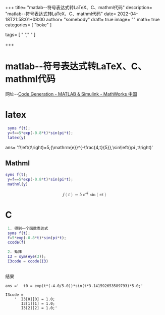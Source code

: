 +++
title= "matlab--符号表达式转LaTeX、C、mathml代码"
description= "matlab--符号表达式转LaTeX、C、mathml代码"
date= 2022-04-18T21:58:01+08:00
author= "somebody"
draft= true
image= "" 
math= true
categories= [
    "boke"
]

tags=  [
    " "," "
]

+++

# matlab--符号表达式转LaTeX、C、mathml代码

网址--[Code Generation - MATLAB & Simulink - MathWorks 中国](https://ww2.mathworks.cn/help/symbolic/code-generation.html)

# latex

~~~matlab
 syms f(t);
 y=f==5*exp(-0.8*t)*sin(pi*t);
 latex(y)
~~~

ans= 'f\left(t\right)=5\,{\mathrm{e}}^{-\frac{4\,t}{5}}\,\sin\left(\pi \,t\right)'

## Mathml

~~~matlab
syms f(t);
 y=f==5*exp(-0.8*t)*sin(pi*t);
 mathml(y)
~~~

<math xmlns='http://www.w3.org/1998/Math/MathML' display='block'>
       <mrow>
         <mrow>
           <mi>f</mi>
           <mrow>
             <mo form='prefix'>(</mo>
             <mrow>
               <mi>t</mi>
             </mrow>
             <mo form='postfix'>)</mo>
           </mrow>
         </mrow>
         <mo form='infix'>&equals;</mo>
         <mrow>
           <mn>5</mn>
           <mo form='infix'>&InvisibleTimes;</mo>
           <msup>
             <mo>&ee;</mo>
             <mrow>
               <mo>-</mo>
               <mfrac>
                 <mrow>
                   <mn>4</mn>
                   <mo form='infix'>&InvisibleTimes;</mo>
                   <mi>t</mi>
                 </mrow>
                 <mn>5</mn>
               </mfrac>
             </mrow>
           </msup>
           <mo form='infix'>&InvisibleTimes;</mo>
           <mrow>
             <mi>sin</mi>
             <mrow>
               <mo form='prefix'>(</mo>
               <mrow>
                 <mrow>
                   <mi>&pi;</mi>
                   <mo form='infix'>&InvisibleTimes;</mo>
                   <mi>t</mi>
                 </mrow>
               </mrow>
               <mo form='postfix'>)</mo>
             </mrow>
           </mrow>
         </mrow>
       </mrow>
     </math>

# C

~~~matlab
 1. 得到一个函数表达式
 syms f(t);
 f=5*exp(-0.8*t)*sin(pi*t);
 ccode(f)
 
 2. 矩阵
 I3 = sym(eye(3));
 I3code = ccode(I3)
 
~~~

结果

    ans ='  t0 = exp(t*(-4.0/5.0))*sin(t*3.141592653589793)*5.0;'

```
I3code =
    '  I3[0][0] = 1.0;
       I3[1][1] = 1.0;
       I3[2][2] = 1.0;'
```